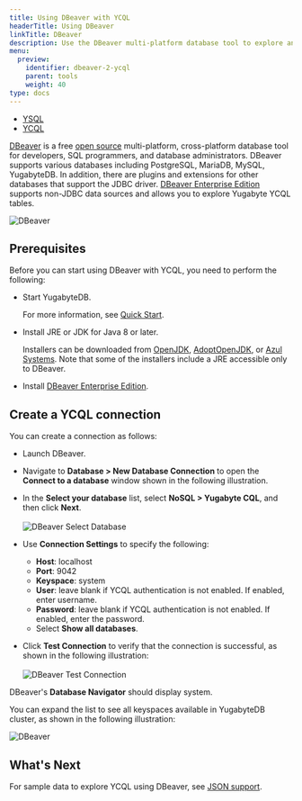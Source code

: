 ```yaml
---
title: Using DBeaver with YCQL
headerTitle: Using DBeaver
linkTitle: DBeaver
description: Use the DBeaver multi-platform database tool to explore and query YugabyteDB YCQL.
menu:
  preview:
    identifier: dbeaver-2-ycql
    parent: tools
    weight: 40
type: docs
---
```


<ul class="nav nav-tabs-alt nav-tabs-yb" data-target="sql">

  <li >
    <a href="../dbeaver-ysql/" class="nav-link">
      <i class="icon-postgres" aria-hidden="true"></i>
      YSQL
    </a>
  </li>

  <li >
    <a href="../dbeaver-ycql/" class="nav-link active">
      <i class="icon-cassandra" aria-hidden="true"></i>
      YCQL
    </a>
  </li>

</ul>

[DBeaver](https://dbeaver.io/) is a free [open source](https://github.com/dbeaver/dbeaver) multi-platform, cross-platform database tool for developers, SQL programmers, and database administrators. DBeaver supports various databases including PostgreSQL, MariaDB, MySQL, YugabyteDB. In addition, there are plugins and extensions for other databases that support the JDBC driver. [DBeaver Enterprise Edition](https://dbeaver.com/) supports non-JDBC data sources and allows you to explore Yugabyte YCQL tables.

![DBeaver](/images/develop/tools/dbeaver/dbeaver-view.png)

## Prerequisites

Before you can start using DBeaver with YCQL, you need to perform the following:

- Start YugabyteDB.

  For more information, see [Quick Start](../../quick-start/).

- Install JRE or JDK for Java 8 or later.

  Installers can be downloaded from [OpenJDK](http://jdk.java.net/), [AdoptOpenJDK](https://adoptopenjdk.net/), or [Azul Systems](https://www.azul.com/downloads/zulu-community/). Note that some of the installers include a JRE accessible only to DBeaver.

- Install [DBeaver Enterprise Edition](https://dbeaver.com/download/enterprise/).

## Create a YCQL connection

You can create a connection as follows:

- Launch DBeaver.
- Navigate to **Database > New Database Connection** to open the **Connect to a database** window shown in the following illustration.
- In the **Select your database** list, select **NoSQL > Yugabyte CQL**, and then click **Next**.\
\
    ![DBeaver Select Database](/images/develop/tools/dbeaver/dbeaver-select-db-ycql.png)

- Use **Connection Settings** to specify the following:
  - **Host**: localhost
  - **Port**: 9042
  - **Keyspace**: system
  - **User**: leave blank if YCQL authentication is not enabled. If enabled, enter username.
  - **Password**: leave blank if YCQL authentication is not enabled. If enabled, enter the password.
  - Select **Show all databases**.

- Click **Test Connection** to verify that the connection is successful, as shown in the following illustration:\
\
    ![DBeaver Test Connection](/images/develop/tools/dbeaver/dbeaver-test-conn-ycql.png)

DBeaver's **Database Navigator** should display system.

You can expand the list to see all keyspaces available in YugabyteDB cluster, as shown in the following illustration:

![DBeaver](/images/develop/tools/dbeaver/dbeaver-ycql-system.png)

## What's Next

For sample data to explore YCQL using DBeaver, see [JSON support](/preview/explore/json-support/jsonb-ycql/#root).
